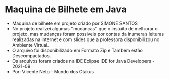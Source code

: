 # Maquina de Bilhete em Java

 - Maquina de bilhete em projeto criado por SIMONE SANTOS
 - No projeto realizei algumas "mudanças" que o instuito de melhorar o projeto, mas mudanças foram possiveis por contas da inumeras leituras realizadas na internet e com slides que a professora disponibilizou no Ambiente Virtual.
 - O arquivo foi disponibilizado em Formato Zip e Tambem estão Descompactados.
 - Os arquivos foram criados na IDE Eclipse IDE for Java Developers - 2021-09
 - Por: Vicente Neto - Mundo dos Otakus
